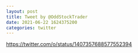 ```yaml
--- 
layout: post 
title: Tweet by @OddStockTrader 
date: 2021-06-22 1624375200 
categories: twitter 
--- 
```

https://twitter.com/o/status/1407357688577552394